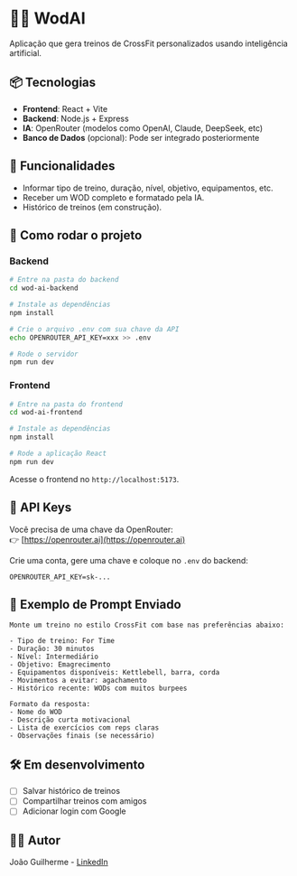 # 🏋️‍♂️ WodAI

Aplicação que gera treinos de CrossFit personalizados usando inteligência artificial.

## 📦 Tecnologias

- **Frontend**: React + Vite
- **Backend**: Node.js + Express
- **IA**: OpenRouter (modelos como OpenAI, Claude, DeepSeek, etc)
- **Banco de Dados** (opcional): Pode ser integrado posteriormente

## 🎯 Funcionalidades

- Informar tipo de treino, duração, nível, objetivo, equipamentos, etc.
- Receber um WOD completo e formatado pela IA.
- Histórico de treinos (em construção).

## 🚀 Como rodar o projeto

### Backend

```bash
# Entre na pasta do backend
cd wod-ai-backend

# Instale as dependências
npm install

# Crie o arquivo .env com sua chave da API
echo OPENROUTER_API_KEY=xxx >> .env

# Rode o servidor
npm run dev
```

### Frontend

```bash
# Entre na pasta do frontend
cd wod-ai-frontend

# Instale as dependências
npm install

# Rode a aplicação React
npm run dev
```

Acesse o frontend no `http://localhost:5173`.

## 🔑 API Keys

Você precisa de uma chave da OpenRouter:  
👉 [https://openrouter.ai](https://openrouter.ai)

Crie uma conta, gere uma chave e coloque no `.env` do backend:

```
OPENROUTER_API_KEY=sk-...
```

## 🧪 Exemplo de Prompt Enviado

```
Monte um treino no estilo CrossFit com base nas preferências abaixo:

- Tipo de treino: For Time
- Duração: 30 minutos
- Nível: Intermediário
- Objetivo: Emagrecimento
- Equipamentos disponíveis: Kettlebell, barra, corda
- Movimentos a evitar: agachamento
- Histórico recente: WODs com muitos burpees

Formato da resposta:
- Nome do WOD
- Descrição curta motivacional
- Lista de exercícios com reps claras
- Observações finais (se necessário)
```

## 🛠️ Em desenvolvimento

- [ ] Salvar histórico de treinos
- [ ] Compartilhar treinos com amigos
- [ ] Adicionar login com Google

## 👨‍💻 Autor

João Guilherme - [LinkedIn](https://www.linkedin.com)
